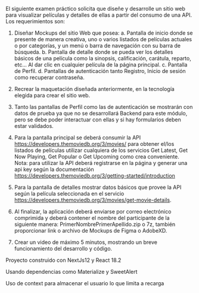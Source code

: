 El siguiente examen práctico solicita que diseñe y desarrolle un sitio web para visualizar películas y
detalles de ellas a partir del consumo de una API.
Los requerimientos son:
1. Diseñar Mockups del sitio Web que posea:
a. Pantalla de inicio donde se presente de manera creativa, uno o varios listados de
películas actuales o por categorías, y un menú o barra de navegación con su barra de
búsqueda.
b. Pantalla de detalle donde se pueda ver los detalles básicos de una película como la
sinopsis, calificación, carátula, reparto, etc... Al dar clic en cualquier película de la
página principal.
c. Pantalla de Perfil.
d. Pantallas de autenticación tanto Registro, Inicio de sesión como recuperar
contraseña.

2. Recrear la maquetación diseñada anteriormente, en la tecnología elegida para crear el sitio
web.
3. Tanto las pantallas de Perfil como las de autenticación se mostrarán con datos de prueba ya
que no se desarrollará Backend para este módulo, pero se debe poder interactuar con ellas y
si hay formularios deben estar validados.
4. Para la pantalla principal se deberá consumir la API
https://developers.themoviedb.org/3/movies/ para obtener el/los listados de películas
utilizar cualquiera de los servicios Get Latest, Get Now Playing, Get Popular o Get Upcoming
como crea conveniente.
Nota: para utilizar la API deberá registrarse en la página y generar una api key según la
documentación https://developers.themoviedb.org/3/getting-started/introduction
5. Para la pantalla de detalles mostrar datos básicos que provee la API según la película
seleccionada en el servicio https://developers.themoviedb.org/3/movies/get-movie-details.
6. Al finalizar, la aplicación deberá enviarse por correo electrónico comprimida y deberá
contener el nombre del participante de la siguiente manera:
PrimerNombrePrimerApellido.zip o 7z, también proporcionar link o archivo de Mockups de
Figma o AdobeXD.
7. Crear un video de máximo 5 minutos, mostrando un breve funcionamiento del desarrollo y
código.


Proyecto construido con NextJs12 y React 18.2

Usando dependencias como Materialize y SweetAlert

Uso de context para almacenar el usuario lo que limita a recarga